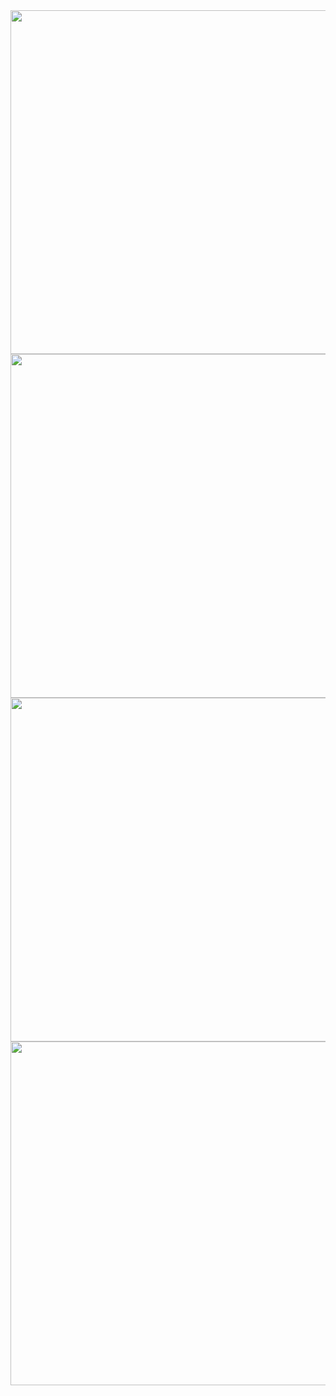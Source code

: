 
<img src="" height="550">
<img src="https://github.com/navjeet-lohan/To-Do-Flutter-App/assets/95700223/10878045-b292-454e-bd10-74161c74a528" height="550">
<img src="https://github.com/navjeet-lohan/To-Do-Flutter-App/assets/95700223/4353a069-a71f-4762-a169-674abe8f1469" height="550">
<img src="https://github.com/navjeet-lohan/To-Do-Flutter-App/assets/95700223/17d35f9d-0094-4e90-99f6-b1543d56037e" height="550">

